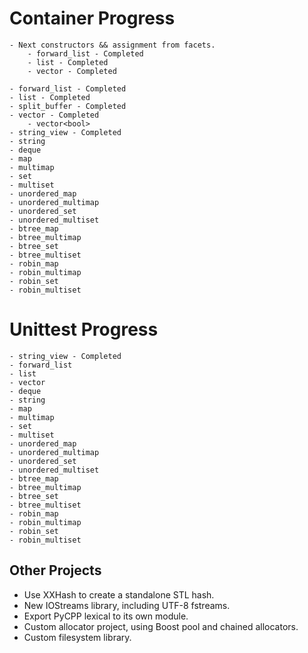 # Container Progress

    - Next constructors && assignment from facets.
        - forward_list - Completed
        - list - Completed
        - vector - Completed

    - forward_list - Completed
    - list - Completed
    - split_buffer - Completed
    - vector - Completed
        - vector<bool>
    - string_view - Completed
    - string
    - deque
    - map
    - multimap
    - set
    - multiset
    - unordered_map
    - unordered_multimap
    - unordered_set
    - unordered_multiset
    - btree_map
    - btree_multimap
    - btree_set
    - btree_multiset
    - robin_map
    - robin_multimap
    - robin_set
    - robin_multiset

# Unittest Progress

    - string_view - Completed
    - forward_list 
    - list
    - vector
    - deque
    - string
    - map
    - multimap
    - set
    - multiset
    - unordered_map
    - unordered_multimap
    - unordered_set
    - unordered_multiset
    - btree_map
    - btree_multimap
    - btree_set
    - btree_multiset
    - robin_map
    - robin_multimap
    - robin_set
    - robin_multiset

## Other Projects

- Use XXHash to create a standalone STL hash.
- New IOStreams library, including UTF-8 fstreams.
- Export PyCPP lexical to its own module.
- Custom allocator project, using Boost pool and chained allocators.
- Custom filesystem library.
